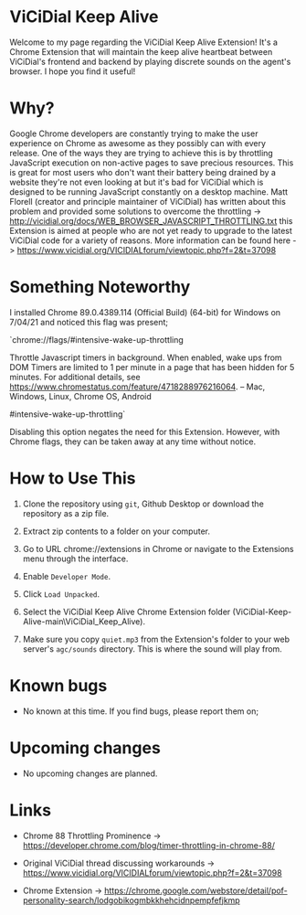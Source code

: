 # ViCiDial Keep Alive
Welcome to my page regarding the ViCiDial Keep Alive Extension! It's a Chrome Extension that will maintain the keep alive heartbeat between ViCiDial's frontend and backend by playing discrete sounds on the agent's browser. I hope you find it useful!

# Why?
Google Chrome developers are constantly trying to make the user experience on Chrome as awesome as they possibly can with every release. One of the ways they are trying to achieve this is by throttling JavaScript execution on non-active pages to save precious resources. This is great for most users who don't want their battery being drained by a website they're not even looking at but it's bad for ViCiDial which is designed to be running JavaScript constantly on a desktop machine. Matt Florell (creator and principle maintainer of ViCiDial) has written about this problem and provided some solutions to overcome the throttling -> http://vicidial.org/docs/WEB_BROWSER_JAVASCRIPT_THROTTLING.txt this Extension is aimed at people who are not yet ready to upgrade to the latest ViCiDial code for a variety of reasons. More information can be found here -> https://www.vicidial.org/VICIDIALforum/viewtopic.php?f=2&t=37098

# Something Noteworthy
I installed Chrome 89.0.4389.114 (Official Build) (64-bit) for Windows on 7/04/21 and noticed this flag was present;

`chrome://flags/#intensive-wake-up-throttling

Throttle Javascript timers in background.
When enabled, wake ups from DOM Timers are limited to 1 per minute in a page that has been hidden for 5 minutes. For additional details, see https://www.chromestatus.com/feature/4718288976216064. – Mac, Windows, Linux, Chrome OS, Android

#intensive-wake-up-throttling`

Disabling this option negates the need for this Extension. However, with Chrome flags, they can be taken away at any time without notice.

# How to Use This
1) Clone the repository using `git`, Github Desktop or download the repository as a zip file.

2) Extract zip contents to a folder on your computer.

3) Go to URL chrome://extensions in Chrome or navigate to the Extensions menu through the interface.

4) Enable `Developer Mode`.

5) Click `Load Unpacked`.

6) Select the ViCiDial Keep Alive Chrome Extension folder (ViCiDial-Keep-Alive-main\ViCiDial_Keep_Alive).

7) Make sure you copy `quiet.mp3` from the Extension's folder to your web server's `agc/sounds` directory. This is where the sound will play from.

# Known bugs
- No known at this time. If you find bugs, please report them on;

# Upcoming changes
- No upcoming changes are planned.

# Links
- Chrome 88 Throttling Prominence -> https://developer.chrome.com/blog/timer-throttling-in-chrome-88/

- Original ViCiDial thread discussing workarounds -> https://www.vicidial.org/VICIDIALforum/viewtopic.php?f=2&t=37098

- Chrome Extension -> https://chrome.google.com/webstore/detail/pof-personality-search/lodgobikogmbkkhehcidnpempfefjkmp